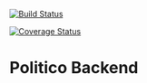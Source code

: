 [![Build Status](https://travis-ci.org/deemukeni/politico_backend.svg?branch=master)](https://travis-ci.org/deemukeni/politico_backend)

[![Coverage Status](https://coveralls.io/repos/github/deemukeni/politico_backend/badge.svg?branch=master)](https://coveralls.io/github/deemukeni/politico_backend?branch=master)

# Politico Backend
